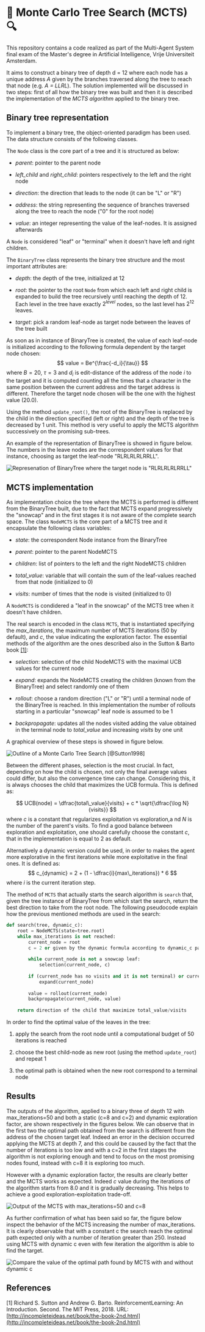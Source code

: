 # :deciduous_tree: Monte Carlo Tree Search (MCTS) :mag:

This repository contains a code realized as part of the Multi-Agent System final exam of the Master's degree in Artificial Intelligence, Vrije Universiteit Amsterdam.

It aims to construct a binary tree of depth d = 12 where each  node has a unique address *A* given by the branches traversed along the tree to reach that node (e.g. *A = LLRL*). The solution implemented will be discussed in two steps: first of all how the binary tree was built and then it is described the implementation of the *MCTS algorithm* applied to the binary tree.

## Binary tree representation

To implement a binary tree, the object-oriented paradigm has been used. The data structure consists of the following classes.

The `Node` class is the core part of a tree and it is structured as below:

-   *parent*: pointer to the parent node

-   *left\_child* and *right\_child*: pointers respectively to the left and the right node
    
-   *direction*: the direction that leads to the node (it can be \"L\" or \"R\")
    
-   *address*: the string representing the sequence of branches traversed along the tree to reach the node (\"0\" for the root node)
    
-   *value*: an integer representing the value of the leaf-nodes. It is assigned afterwards

A `Node` is considered \"leaf\" or \"terminal\" when it doesn't have left and right children.

The `BinaryTree` class represents the binary tree structure and the most important attributes are:

-   *depth*: the depth of the tree, initialized at 12

-   *root*: the pointer to the root `Node` from which each left and right child is expanded to build the tree recursively until reaching the depth of 12. Each level in the tree have exactly $2^{level}$ nodes, so the last level has $2^{12}$ leaves.
    
-   *target*: pick a random leaf-node as target node between the leaves of the tree built

As soon as in instance of BinaryTree is created, the value of each leaf-node is initialized according to the following formula dependent by the target node chosen: 
$$
value = Be^{\frac{-d_i}{\tau}}
$$
where $B=20$, $\tau=3$ and $d_i$ is edit-distance of the address of the node $i$ to the target and it is computed counting all the times that a character in the same position between the current address and the target address is different. Therefore the target node chosen will be the one with the highest value (20.0).

Using the method `update_root()`, the root of the BinaryTree is replaced by the child in the direction specified (left or right) and the depth of the tree is decreased by 1 unit. This method is very useful to apply the MCTS algorithm successively on the promising sub-trees.

An example of the representation of BinaryTree is showed in figure below. The numbers in the leave nodes are the correspondent values for that instance, choosing as target the leaf-node \"RLRLRLRLRRLL\".

![Represenation of BinaryTree where the target node is
\"RLRLRLRLRRLL\"](./assets/img/tree.png)



## MCTS implementation

As implementation choice the tree where the MCTS is performed is different from the BinaryTree built, due to the fact that MCTS expand progressively the \"snowcap\" and in the first stages it is not aware of the complete search space. The class `NodeMCTS` is the core part of a MCTS tree and it encapsulate the following class variables:

-   *state*: the correspondent Node instance from the BinaryTree

-   *parent*: pointer to the parent NodeMCTS

-   *children*: list of pointers to the left and the right NodeMCTS children
    
-   *total\_value*: variable that will contain the sum of the leaf-values reached from that node (initialized to 0)
    
-   *visits*: number of times that the node is visited (initialized to 0)

A `NodeMCTS` is condidered a \"leaf in the snowcap\" of the MCTS tree when it doesn't have children.

The real search is encoded in the class `MCTS`, that is instantiated specifying the *max\_iterations*, the maximum number of MCTS iterations (50 by default), and *c*, the value indicating the exploration factor. The essential methods of the algorithm are the ones described also in the Sutton & Barto book [[1]]([1]):

-   *selection*: selection of the child NodeMCTS with the maximal UCB values for the current node
    
-   *expand*: expands the NodeMCTS creating the children (known from the BinaryTree) and select randomly one of them
    
-   *rollout*: choose a random direction (\"L\" or \"R\") until a terminal node of the BinaryTree is reached. In this implementation
    the number of rollouts starting in a particular "snowcap" leaf node is assumed to be 1
    
-   *backpropagate*: updates all the nodes visited adding the value obtained in the terminal node to *total\_value* and increasing *visits* by one unit

A graphical overview of these steps is showed in figure below.

![Outline of a Monte Carlo Tree Search
[@Sutton1998]](./assets/img/mcts.png)

Between the different phases, selection is the most crucial. In fact, depending on how the child is chosen, not only the final average values could differ, but also the convergence time can change. Considering this, it is always chooses the child that maximizes the UCB formula. This is defined as:

$$
UCB(node) = \dfrac{total\_value}{visits} + c * \sqrt{\dfrac{\log N}{visits}}
$$
where $c$ is a constant that regularizes exploitation vs exploration,a nd $N$ is the number of the parent's visits. To find a good balance between exploration and exploitation, one should carefully choose the constant $c$, that in the implementation is equal to 2 as default.

Alternatively a dynamic version could be used, in order to makes the agent more explorative in the first iterations while more exploitative in the final ones. It is defined as:
$$
c_{dynamic} = 2 + (1 - \dfrac{i}{max\_iterations}) * 6
$$
where $i$ is the current iteration step.

The method of `MCTS` that actually starts the search algorithm is `search` that, given the tree instance of BinaryTree from which start the search, return the best direction to take from the root node. The following pseudocode explain how the previous mentioned methods are used in the search:

``` python
def search(tree, dynamic_c):
    root = NodeMCTS(state=tree.root)
    while max_iterations is not reached:
        current_node = root
        c = 2 or given by the dynamic formula according to dynamic_c parameter
        
        while current_node is not a snowcap leaf:
            selection(current_node, c)
        
        if (current_node has no visits and it is not terminal) or current_node is root:
            expand(current_node)
    
        value = rollout(current_node)
        backpropagate(current_node, value)
        
    return direction of the child that maximize total_value/visits
```

In order to find the optimal value of the leaves in the tree:

1.  apply the search from the root node until a computational budget of 50 iterations is reached
    
2.  choose the best child-node as new root (using the method `update_root`) and repeat 1
    
3.  the optimal path is obtained when the new root correspond to a terminal node

## Results

The outputs of the algorithm, applied to a binary three of depth 12 with max\_iterations=50 and both a static (c=8 and c=2) and dynamic exploration factor, are shown respectively in the figures below.
We can observe that in the first two the optimal path obtained from the search is different from the address of the chosen target leaf. Indeed an error in the decision occurred applying the MCTS at depth 7, and this could be caused by the fact that the number of iterations is too low and with a c=2 in the first stages the algorithm is not exploring enough and tend to focus on the most promising nodes found, instead with c=8 it is exploring too much.

However with a dynamic exploration factor, the results are clearly better and the MCTS works as expected. Indeed *c* value during the iterations of the algorithm starts from 8.0 and it is gradually decreasing. This helps to achieve a good exploration-exploitation trade-off.

![Output of the MCTS with max\_iterations=50 and
c=8](./assets/img/mcts_static_dynamic.png)

As further confirmation of what has been said so far, the figure below inspect the behavior of the MCTS increasing the number of max\_iterations. It is clearly observable that with a constant c the search reach the optimal path expected only with a number of iteration greater than 250. Instead using MCTS with dynamic c even with few iteration the algorithm is able to find the target.

![Compare the value of the optimal path found by MCTS with and without
dynamic c](./assets/img/plot_mcts.png)

## References
[1] Richard  S.  Sutton  and  Andrew  G.  Barto. ReinforcementLearning: An Introduction. Second. The MIT Press, 2018. URL: [http://incompleteideas.net/book/the-book-2nd.html](http://incompleteideas.net/book/the-book-2nd.html)
